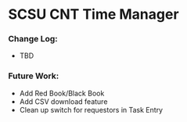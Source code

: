 # SCSU CNT Time Manager

### Change Log: 
  
  * TBD

### Future Work:

  * Add Red Book/Black Book
  * Add CSV download feature
  * Clean up switch for requestors in Task Entry
